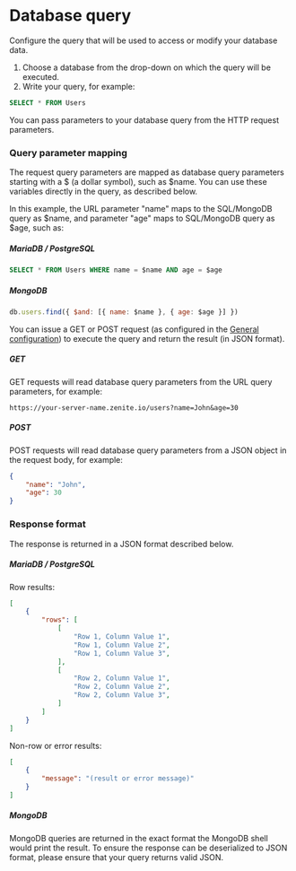 # Database query

Configure the query that will be used to access or modify your database data.

1. Choose a database from the drop-down on which the query will be executed.
2. Write your query, for example:

```sql
SELECT * FROM Users
```

You can pass parameters to your database query from the HTTP request parameters.

### Query parameter mapping

The request query parameters are mapped as database query parameters starting with a $ (a dollar symbol), such as $name. You can use these variables directly in the query, as described below.

In this example, the URL parameter "name" maps to the SQL/MongoDB query as $name, and parameter "age" maps to SQL/MongoDB query as $age, such as:

##### MariaDB / PostgreSQL

```sql
SELECT * FROM Users WHERE name = $name AND age = $age
```

##### MongoDB
```javascript
db.users.find({ $and: [{ name: $name }, { age: $age }] })
```

You can issue a GET or POST request (as configured in the [General configuration](endpoints/general.md)) to execute the query and return the result (in JSON format).

##### GET

GET requests will read database query parameters from the URL query parameters, for example:
```
https://your-server-name.zenite.io/users?name=John&age=30
```

##### POST

POST requests will read database query parameters from a JSON object in the request body, for example:

```json
{
    "name": "John",
    "age": 30
}
```

### Response format

The response is returned in a JSON format described below.

##### MariaDB / PostgreSQL

Row results:
```json
[
    {
        "rows": [
            [
                "Row 1, Column Value 1",
                "Row 1, Column Value 2",
                "Row 1, Column Value 3",
            ],
            [
                "Row 2, Column Value 1",
                "Row 2, Column Value 2",
                "Row 2, Column Value 3",
            ]
        ]
    }
]
```

Non-row or error results:
```json
[
    {
        "message": "(result or error message)"
    }
]
```

##### MongoDB

MongoDB queries are returned in the exact format the MongoDB shell would print the result. To ensure the response can be deserialized to JSON format, please ensure that your query returns valid JSON.